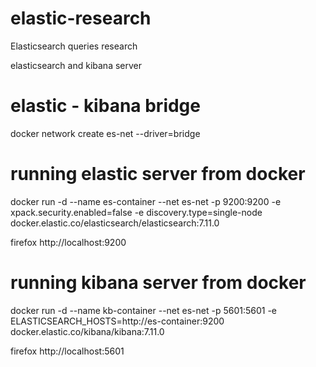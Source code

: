# elastic-research
Elasticsearch queries  research

elasticsearch and kibana server 
# elastic - kibana bridge 
docker network create es-net --driver=bridge

# running elastic server from docker 
docker run -d --name es-container --net es-net -p 9200:9200 -e xpack.security.enabled=false -e discovery.type=single-node docker.elastic.co/elasticsearch/elasticsearch:7.11.0

firefox http://localhost:9200

# running kibana server from docker   
docker run -d --name kb-container --net es-net -p 5601:5601 -e ELASTICSEARCH_HOSTS=http://es-container:9200 docker.elastic.co/kibana/kibana:7.11.0

firefox http://localhost:5601

